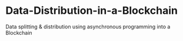 # Data-Distribution-in-a-Blockchain
Data splitting &amp; distribution using asynchronous programming into a Blockchain
